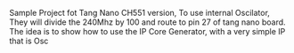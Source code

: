 Sample Project fot Tang Nano CH551 version, To use internal Oscilator, They will divide the 240Mhz by 100 and route to pin 27 of tang nano board.
The idea is to show how to use the IP Core Generator, with a very simple IP that is Osc
